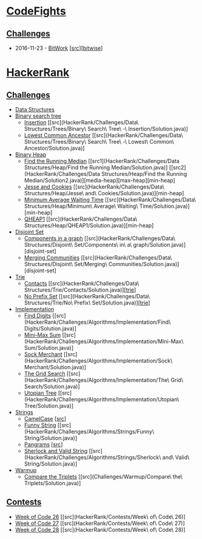 # [CodeFights](https://codefights.com)
## [Challenges](https://codefights.com/challenges)
* 2016-11-23 - [BitWork](https://codefights.com/challenge/y4q97ZToigDhSPSHc) [[src](CodeFights/challenges/bitWork/Solution.java)][[bitwise](https://saul-mtz.gitbooks.io/software-engineering-fundamentals/content/topics/bit-operators.html)]

# [HackerRank](https://www.hackerrank.com)
## [Challenges](https://www.hackerrank.com/challenges)
*  [Data Structures](https://www.hackerrank.com/domains/data-structures)
  * [Binary search tree](https://en.wikipedia.org/wiki/Binary_search_tree)
    * [Insertion](https://www.hackerrank.com/challenges/binary-search-tree-insertion) [[src](HackerRank/Challenges/Data\ Structures/Trees/Binary\ Search\ Tree\ -\ Insertion/Solution.java)]
    * [Lowest Common Ancestor](https://www.hackerrank.com/challenges/binary-search-tree-lowest-common-ancestor) [[src](HackerRank/Challenges/Data\ Structures/Trees/Binary\ Search\ Tree\ -\ Lowest\ Common\ Ancestor/Solution.java)]
  * [Binary Heap](https://en.wikipedia.org/wiki/Binary_heap)
    * [Find the Running Median](https://www.hackerrank.com/challenges/find-the-running-median) [[src1](HackerRank/Challenges/Data Structures/Heap/Find the Running Median/Solution.java)] [[src2](HackerRank/Challenges/Data Structures/Heap/Find the Running Median/Solution2.java)][media-heap][max-heap][min-heap]
    * [Jesse and Cookies](https://www.hackerrank.com/challenges/jesse-and-cookies) [[src](HackerRank/Challenges/Data\ Structures/Heap/Jesse\ and\ Cookies/Solution.java)][min-heap]
    * [Minimum Average Waiting Time](https://www.hackerrank.com/challenges/minimum-average-waiting-time) [[src](HackerRank/Challenges/Data\ Structures/Heap/Minimum\ Average\ Waiting\ Time/Solution.java)][min-heap]
    * [QHEAP1](https://www.hackerrank.com/challenges/qheap1) [[src](HackerRank/Challenges/Data\ Structures/Heap/QHEAP1/Solution.java)][min-heap]
  * [Disjoint Set](https://en.wikipedia.org/wiki/Disjoint-set_data_structure)
      * [Components in a graph](https://www.hackerrank.com/challenges/components-in-graph) [[src](HackerRank/Challenges/Data\ Structures/Disjoint\ Set/Components\ in\ a\ graph/Solution.java)][disjoint-set]
      * [Merging Communities](https://www.hackerrank.com/challenges/merging-communities) [[src](HackerRank/Challenges/Data\ Structures/Disjoint\ Set/Merging\ Communities/Solution.java)][disjoint-set]
  * [Trie](https://www.hackerrank.com/domains/data-structures/trie)
    * [Contacts](https://www.hackerrank.com/challenges/contacts) [[src](HackerRank/Challenges/Data\ Structures/Trie/Contacts/Solution.java)][[trie](https://github.com/saul-mtz/ds-algo/blob/master/src/main/java/common/tree/Trie.java)]
    * [No Prefix Set](https://www.hackerrank.com/challenges/no-prefix-set) [[src](HackerRank/Challenges/Data\ Structures/Trie/No\ Prefix\ Set/Solution.java)][[trie](https://github.com/saul-mtz/ds-algo/blob/master/src/main/java/common/tree/Trie.java)]
* [Implementation](https://www.hackerrank.com/domains/algorithms/implementation)
  * [Find Digits](https://www.hackerrank.com/challenges/find-digits) [[src](HackerRank/Challenges/Algorithms/Implementation/Find\ Digits/Solution.java)]
  * [Mini-Max Sum](https://www.hackerrank.com/challenges/mini-max-sum/forum) [[src](HackerRank/Challenges/Algorithms/Implementation/Mini-Max\ Sum/Solution.java)]
  * [Sock Merchant](https://www.hackerrank.com/challenges/sock-merchant) [[src](HackerRank/Challenges/Algorithms/Implementation/Sock\ Merchant/Solution.java)]
  * [The Grid Search](https://www.hackerrank.com/challenges/the-grid-search) [[src](HackerRank/Challenges/Algorithms/Implementation/The\ Grid\ Search/Solution.java)]
  * [Utopian Tree](https://www.hackerrank.com/challenges/utopian-tree) [[src](HackerRank/Challenges/Algorithms/Implementation/Utopian\ Tree/Solution.java)]
* [Strings](https://www.hackerrank.com/domains/algorithms/strings)
  * [CamelCase](https://www.hackerrank.com/challenges/camelcase) [[src](HackerRank/Challenges/Algorithms/Strings/CamelCase/Solution.java)]
  * [Funny String](https://www.hackerrank.com/challenges/funny-string) [[src](HackerRank/Challenges/Algorithms/Strings/Funny\ String/Solution.java)]
  * [Pangrams](https://www.hackerrank.com/challenges/pangrams) [[src](HackerRank/Challenges/Algorithms/Strings/Pangrams/Solution.java)]
  * [Sherlock and Valid String](https://www.hackerrank.com/challenges/sherlock-and-valid-string) [[src](HackerRank/Challenges/Algorithms/Strings/Sherlock\ and\ Valid\ String/Solution.java)]
* [Warmup](https://www.hackerrank.com/domains/algorithms/warmup)
  * [Compare the Triplets](https://www.hackerrank.com/challenges/compare-the-triplets) [[src](Challenges/Warmup/Compare\ the\ Triplets/Solution.java)]

## [Contests](https://www.hackerrank.com/contests)
* [Week of Code 26](https://www.hackerrank.com/contests/w26) [[src](HackerRank/Contests/Week\ of\ Code\ 26)]
* [Week of Code 27](https://www.hackerrank.com/contests/w27) [[src](HackerRank/Contests/Week\ of\ Code\ 27)]
* [Week of Code 28](https://www.hackerrank.com/contests/w28) [[src](HackerRank/Contests/Week\ of\ Code\ 28)]